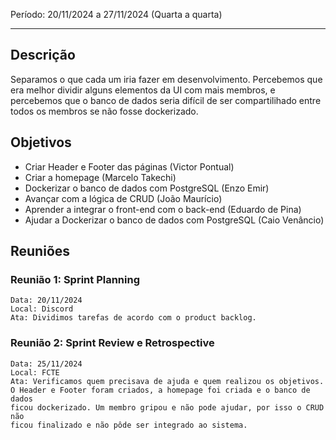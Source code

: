 Período: 20/11/2024 a 27/11/2024 (Quarta a quarta)

***
## Descrição
Separamos o que cada um iria fazer em desenvolvimento. Percebemos que era melhor dividir alguns elementos da UI com mais membros, e percebemos que o banco de dados seria difícil de ser compartilihado entre todos os membros se não fosse dockerizado.

## Objetivos
- Criar Header e Footer das páginas (Victor Pontual)
- Criar a homepage (Marcelo Takechi)
- Dockerizar o banco de dados com PostgreSQL (Enzo Emir)
- Avançar com a lógica de CRUD (João Maurício)
- Aprender a integrar o front-end com o back-end (Eduardo de Pina)
- Ajudar a Dockerizar o banco de dados com PostgreSQL (Caio Venâncio)

## Reuniões
### Reunião 1: Sprint Planning
    Data: 20/11/2024
    Local: Discord
    Ata: Dividimos tarefas de acordo com o product backlog.
### Reunião 2: Sprint Review e Retrospective
    Data: 25/11/2024
    Local: FCTE
    Ata: Verificamos quem precisava de ajuda e quem realizou os objetivos.
    O Header e Footer foram criados, a homepage foi criada e o banco de dados
    ficou dockerizado. Um membro gripou e não pode ajudar, por isso o CRUD não
    ficou finalizado e não pôde ser integrado ao sistema.


